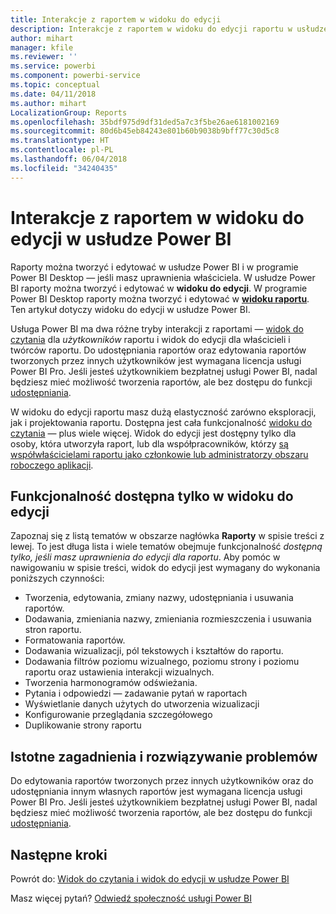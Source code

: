 ```yaml
---
title: Interakcje z raportem w widoku do edycji
description: Interakcje z raportem w widoku do edycji raportu w usłudze Power BI
author: mihart
manager: kfile
ms.reviewer: ''
ms.service: powerbi
ms.component: powerbi-service
ms.topic: conceptual
ms.date: 04/11/2018
ms.author: mihart
LocalizationGroup: Reports
ms.openlocfilehash: 35bdf975d9df31ded5a7c3f5be26ae6181002169
ms.sourcegitcommit: 80d6b45eb84243e801b60b9038b9bff77c30d5c8
ms.translationtype: HT
ms.contentlocale: pl-PL
ms.lasthandoff: 06/04/2018
ms.locfileid: "34240435"
---
```

# <a name="interact-with-a-report-in-editing-view-in-power-bi-service"></a>Interakcje z raportem w widoku do edycji w usłudze Power BI
Raporty można tworzyć i edytować w usłudze Power BI i w programie Power BI Desktop — jeśli masz uprawnienia właściciela. W usłudze Power BI raporty można tworzyć i edytować w **widoku do edycji**. W programie Power BI Desktop raporty można tworzyć i edytować w [**widoku raportu**](desktop-report-view.md). Ten artykuł dotyczy widoku do edycji w usłudze Power BI. 

Usługa Power BI ma dwa różne tryby interakcji z raportami — [widok do czytania](service-reading-view-and-editing-view.md) dla *użytkowników* raportu i widok do edycji dla właścicieli i twórców raportu.  Do udostępniania raportów oraz edytowania raportów tworzonych przez innych użytkowników jest wymagana licencja usługi Power BI Pro. Jeśli jesteś użytkownikiem bezpłatnej usługi Power BI, nadal będziesz mieć możliwość tworzenia raportów, ale bez dostępu do funkcji [udostępniania](service-share-reports.md).    

W widoku do edycji raportu masz dużą elastyczność zarówno eksploracji, jak i projektowania raportu. Dostępna jest cała funkcjonalność [widoku do czytania](service-reading-view-and-editing-view.md) — plus wiele więcej. Widok do edycji jest dostępny tylko dla osoby, która utworzyła raport, lub dla współpracowników, którzy [są współwłaścicielami raportu jako członkowie lub administratorzy obszaru roboczego aplikacji](service-create-distribute-apps.md).

## <a name="functionality-only-available-in-editing-view"></a>Funkcjonalność dostępna tylko w widoku do edycji
Zapoznaj się z listą tematów w obszarze nagłówka **Raporty** w spisie treści z lewej. To jest długa lista i wiele tematów obejmuje funkcjonalność *dostępną tylko, jeśli masz uprawnienia do edycji dla raportu*.  Aby pomóc w nawigowaniu w spisie treści, widok do edycji jest wymagany do wykonania poniższych czynności:

* Tworzenia, edytowania, zmiany nazwy, udostępniania i usuwania raportów.
* Dodawania, zmieniania nazwy, zmieniania rozmieszczenia i usuwania stron raportu.
* Formatowania raportów.
* Dodawania wizualizacji, pól tekstowych i kształtów do raportu.
* Dodawania filtrów poziomu wizualnego, poziomu strony i poziomu raportu oraz ustawienia interakcji wizualnych.
* Tworzenia harmonogramów odświeżania.
* Pytania i odpowiedzi — zadawanie pytań w raportach
* Wyświetlanie danych użytych do utworzenia wizualizacji 
* Konfigurowanie przeglądania szczegółowego
* Duplikowanie strony raportu

## <a name="considerations-and-troubleshooting"></a>Istotne zagadnienia i rozwiązywanie problemów
Do edytowania raportów tworzonych przez innych użytkowników oraz do udostępniania innym własnych raportów jest wymagana licencja usługi Power BI Pro.  Jeśli jesteś użytkownikiem bezpłatnej usługi Power BI, nadal będziesz mieć możliwość tworzenia raportów, ale bez dostępu do funkcji [udostępniania](service-share-reports.md).


## <a name="next-steps"></a>Następne kroki
Powrót do: [Widok do czytania i widok do edycji w usłudze Power BI](service-reading-view-and-editing-view.md)

Masz więcej pytań? [Odwiedź społeczność usługi Power BI](http://community.powerbi.com/)

